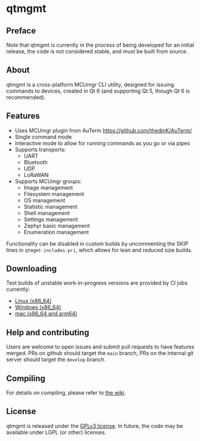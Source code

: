 # qtmgmt

## Preface

Note that qtmgmt is currently in the process of being developed for an initial release, the code is not considered stable, and must be built from source.

## About

qtmgmt is a cross-platform MCUmgr CLI utility, designed for issuing commands to devices, created in Qt 6 (and supporting Qt 5, though Qt 6 is recommended).

## Features

* Uses MCUmgr plugin from AuTerm https://github.com/thedjnK/AuTerm/
* Single command mode
* Interactive mode to allow for running commands as you go or via pipes
* Supports transports:
  - UART
  - Bluetooth
  - UDP
  - LoRaWAN
* Supports MCUmgr groups:
  - Image management
  - Filesystem management
  - OS management
  - Statistic management
  - Shell management
  - Settings management
  - Zephyr basic management
  - Enumeration management

Functionality can be disabled in custom builds by uncommenting the SKIP lines in ``qtmgmt-includes.pri``, which allows for lean and reduced size builds.

## Downloading

Test builds of unstable work-in-progress versions are provided by CI jobs currently:

 * [Linux (x86_64)](https://github.com/thedjnK/AuTerm-Build/actions/workflows/qtmgmt-linux.yml)
 * [Windows (x86_64)](https://github.com/thedjnK/AuTerm-Build/actions/workflows/qtmgmt-windows.yml)
 * [mac (x86_64 and arm64)](https://github.com/thedjnK/AuTerm-Build/actions/workflows/qtmgmt-mac.yml)

## Help and contributing

Users are welcome to open issues and submit pull requests to have features merged. PRs on github should target the `main` branch, PRs on the internal git server should target the `develop` branch.

## Compiling

For details on compiling, please refer to [the wiki](https://github.com/LairdCP/UwTerminalX/wiki/Compiling).

## License

qtmgmt is released under the [GPLv3 license](https://github.com/thedjnK/qtmgmt/blob/master/LICENSE). In future, the code may be available under LGPL (or other) licenses.
